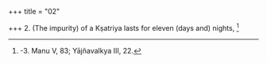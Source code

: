 +++
title = "02"

+++
2. (The impurity) of a Kṣatriya lasts for eleven (days and) nights, [^2] 


[^2]:  -3. Manu V, 83; Yājñavalkya III, 22.
